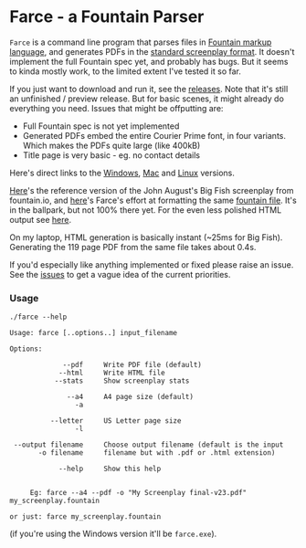 # Farce - a Fountain Parser

`Farce` is a command line program that parses files in [Fountain markup language](https://fountain.io/),
and generates PDFs in the [standard screenplay format](https://www.nfi.edu/screenplay-format/).
It doesn't implement the full Fountain spec yet, and probably has bugs. But it
seems to kinda mostly work, to the limited extent I've tested it so far.

If you just want to download and run it, see the [releases](https://github.com/Joeboy/farce/releases/tag/v0.0.4).
Note that it's still an unfinished / preview release. But for basic scenes,
it might already do everything you need. Issues that might be offputting are:

* Full Fountain spec is not yet implemented
* Generated PDFs embed the entire Courier Prime font, in four variants. Which makes the PDFs quite large (like 400kB)
* Title page is very basic - eg. no contact details

Here's direct links to the
[Windows](https://github.com/Joeboy/farce/releases/download/v0.0.4/farce_v0.0.4_x86_64-pc-windows-gnu.zip),
[Mac](https://github.com/Joeboy/farce/releases/download/v0.0.4/farce_v0.0.4_x86_64-apple-darwin.zip)
and
[Linux](https://github.com/Joeboy/farce/releases/download/v0.0.4/farce_v0.0.4_x86_64-unknown-linux-musl.tar.gz)
versions.

[Here](https://fountain.io/_downloads/Big%20Fish.pdf)'s the reference version
of the John August's Big Fish screenplay from fountain.io, and [here](./samples/Big-Fish.pdf)'s
Farce's effort at formatting the same [fountain file](https://fountain.io/_downloads/Big-Fish.fountain).
It's in the ballpark, but not 100% there yet. For the even less polished HTML
output see [here](./samples/Big-Fish.html).

On my laptop, HTML generation is basically instant (~25ms for Big Fish).
Generating the 119 page PDF from the same file takes about 0.4s.

If you'd especially like anything implemented or fixed please raise an issue.
See the [issues](https://github.com/Joeboy/farce/issues) to get a vague idea of
the current priorities.


### Usage

    ./farce --help
    
    Usage: farce [..options..] input_filename

    Options:

                 --pdf     Write PDF file (default)
                --html     Write HTML file
               --stats     Show screenplay stats

                  --a4     A4 page size (default)
                    -a

              --letter     US Letter page size
                    -l

     --output filename     Choose output filename (default is the input
           -o filename     filename but with .pdf or .html extension)

                --help     Show this help


         Eg: farce --a4 --pdf -o "My Screenplay final-v23.pdf" my_screenplay.fountain

    or just: farce my_screenplay.fountain

(if you're using the Windows version it'll be `farce.exe`).